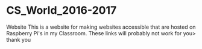 # CS_World_2016-2017
Website
This is a website for making websites accessible that are hosted on Raspberry Pi's in my Classroom. These links will probably not work for you>
thank you 
